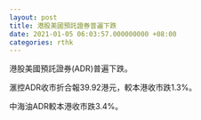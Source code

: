 ```yaml
---
layout: post
title: 港股美國預託證券普遍下跌
date: 2021-01-05 06:03:57.000000000 +08:00
categories: rthk
---
```


港股美國預託證券(ADR)普遍下跌。

滙控ADR收市折合報39.92港元，較本港收市跌1.3%。

中海油ADR較本港收市跌3.4%。
